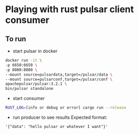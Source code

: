 # Playing with rust pulsar client consumer
## To run
* start pulsar in docker
```bash
docker run -it \
-p 6650:6650 \
-p 8080:8080 \
--mount source=pulsardata,target=/pulsar/data \
--mount source=pulsarconf,target=/pulsar/conf \
apachepulsar/pulsar:3.2.1 \
bin/pulsar standalone
```
* start consumer
```bash
RUST_LOG=[info or debug or error] cargo run --release
```
* run producer to see results
Expected format:
```text
'{"data": "hello pulsar or whatever I want"}'
```
